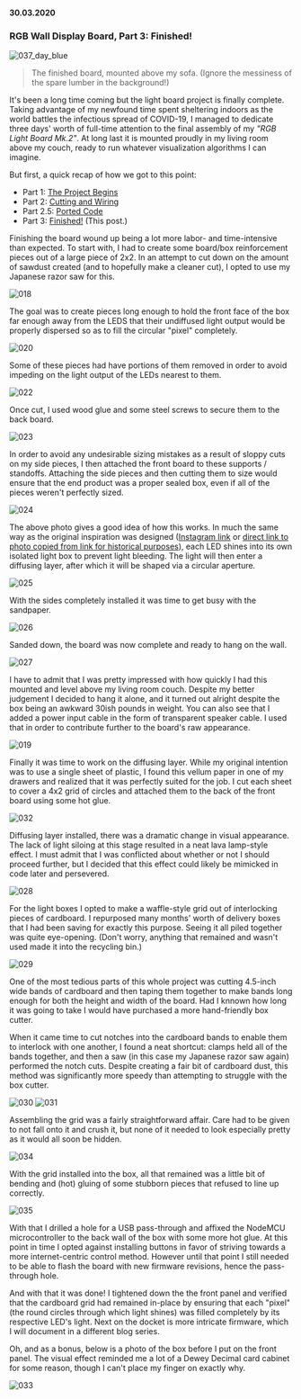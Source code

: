 #### 30.03.2020
### RGB Wall Display Board, Part 3: Finished!

![037_day_blue](media/rgb_board_mk2/037_day_blue.GIF)
> The finished board, mounted above my sofa.  (Ignore the messiness of the spare lumber in the background!)

It's been a long time coming but the light board project is finally complete.  Taking advantage of my newfound time spent sheltering indoors as the world battles the infectious spread of COVID-19, I managed to dedicate three days' worth of full-time attention to the final assembly of my _"RGB Light Board Mk.2"_.  At long last it is mounted proudly in my living room above my couch, ready to run whatever visualization algorithms I can imagine.

But first, a quick recap of how we got to this point:
- Part 1: [The Project Begins](https://github.com/ckuzma/blog/blob/master/posts/2020/2020-02-05-rgb-wall-display-board-part-1.md)
- Part 2: [Cutting and Wiring](https://github.com/ckuzma/blog/blob/master/posts/2020/2020-02-09-rgb-wall-display-board-part-2.md)
- Part 2.5: [Ported Code](https://github.com/ckuzma/blog/blob/master/posts/2020/2020-03-22-ported-code.md)
- Part 3: [Finished!](https://github.com/ckuzma/blog/blob/master/posts/2020/2020-03-30-rgb-wall-display-board-part-3.md) (This post.)

Finishing the board wound up being a lot more labor- and time-intensive than expected.  To start with, I had to create some board/box reinforcement pieces out of a large piece of 2x2.  In an attempt to cut down on the amount of sawdust created (and to hopefully make a cleaner cut), I opted to use my Japanese razor saw for this.

![018](media/rgb_board_mk2/018.jpg)

The goal was to create pieces long enough to hold the front face of the box far enough away from the LEDS that their undiffused light output would be properly dispersed so as to fill the circular "pixel" completely.

![020](media/rgb_board_mk2/020.jpg)

Some of these pieces had have portions of them removed in order to avoid impeding on the light output of the LEDs nearest to them.

![022](media/rgb_board_mk2/022.jpg)

Once cut, I used wood glue and some steel screws to secure them to the back board.

![023](media/rgb_board_mk2/023.jpg)

In order to avoid any undesirable sizing mistakes as a result of sloppy cuts on my side pieces, I then attached the front board to these supports / standoffs.  Attaching the side pieces and then cutting them to size would ensure that the end product was a proper sealed box, even if all of the pieces weren't perfectly sized.

![024](media/rgb_board_mk2/024.jpg)

The above photo gives a good idea of how this works.  In much the same way as the original inspiration was designed ([Instagram link](https://www.instagram.com/p/BEDY9DbKdc0/) or [direct link to photo copied from link for historical purposes](media/rgb_board_mk2/inspiration_2.jpg)), each LED shines into its own isolated light box to prevent light bleeding.  The light will then enter a diffusing layer, after which it will be shaped via a circular aperture.

![025](media/rgb_board_mk2/025.jpg)

With the sides completely installed it was time to get busy with the sandpaper.

![026](media/rgb_board_mk2/026.jpg)

Sanded down, the board was now complete and ready to hang on the wall.

![027](media/rgb_board_mk2/027.jpg)

I have to admit that I was pretty impressed with how quickly I had this mounted and level above my living room couch.  Despite my better judgement I decided to hang it alone, and it turned out alright despite the box being an awkward 30ish pounds in weight.  You can also see that I added a power input cable in the form of transparent speaker cable.  I used that in order to contribute further to the board's raw appearance.

![019](media/rgb_board_mk2/019_vellum.jpg)

Finally it was time to work on the diffusing layer.  While my original intention was to use a single sheet of plastic, I found this vellum paper in one of my drawers and realized that it was perfectly suited for the job.  I cut each sheet to cover a 4x2 grid of circles and attached them to the back of the front board using some hot glue.

![032](media/rgb_board_mk2/032.jpg)

Diffusing layer installed, there was a dramatic change in visual appearance.  The lack of light siloing at this stage resulted in a neat lava lamp-style effect.  I must admit that I was conflicted about whether or not I should proceed further, but I decided that this effect could likely be mimicked in code later and persevered.

![028](media/rgb_board_mk2/028.jpg)

For the light boxes I opted to make a waffle-style grid out of interlocking pieces of cardboard.  I repurposed many months' worth of delivery boxes that I had been saving for exactly this purpose.  Seeing it all piled together was quite eye-opening. (Don't worry, anything that remained and wasn't used made it into the recycling bin.)

![029](media/rgb_board_mk2/029.jpg)

One of the most tedious parts of this whole project was cutting 4.5-inch wide bands of cardboard and then taping them together to make bands long enough for both the height and width of the board.  Had I knnown how long it was going to take I would have purchased a more hand-friendly box cutter.

When it came time to cut notches into the cardboard bands to enable them to interlock with one another, I found a neat shortcut: clamps held all of the bands together, and then a saw (in this case my Japanese razor saw again) performed the notch cuts.  Despite creating a fair bit of cardboard dust, this method was significantly more speedy than attempting to struggle with the box cutter.

![030](media/rgb_board_mk2/030.jpg)
![031](media/rgb_board_mk2/031.jpg)

Assembling the grid was a fairly straightforward affair.  Care had to be given to not fall onto it and crush it, but none of it needed to look especially pretty as it would all soon be hidden.

![034](media/rgb_board_mk2/034.jpg)

With the grid installed into the box, all that remained was a little bit of bending and (hot) gluing of some stubborn pieces that refused to line up correctly.

![035](media/rgb_board_mk2/035.jpg)

With that I drilled a hole for a USB pass-through and affixed the NodeMCU microcontroller to the back wall of the box with some more hot glue.  At this point in time I opted against installing buttons in favor of striving towards a more internet-centric control method.  However until that point I still needed to be able to flash the board with new firmware revisions, hence the pass-through hole.

And with that it was done!  I tightened down the the front panel and verified that the cardboard grid had remained in-place by ensuring that each "pixel" (the round circles through which light shines) was filled completely by its respective LED's light.  Next on the docket is more intricate firmware, which I will document in a different blog series.

Oh, and as a bonus, below is a photo of the box before I put on the front panel.  The visual effect reminded me a lot of a Dewey Decimal card cabinet for some reason, though I can't place my finger on exactly why.

![033](media/rgb_board_mk2/033.jpg)